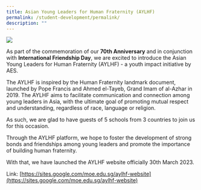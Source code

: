 ```yaml
---
title: Asian Young Leaders for Human Fraternity (AYLHF)
permalink: /student-development/permalink/
description: ""
---
```

![](https://www.assumptionenglish.moe.edu.sg/images/Asian%20Young%20Leaders%20for%20Human%20Fraternity%202023.jpg)

As part of the commemoration of our **70th Anniversary** and in conjunction with **International Friendship Day**, we are excited to introduce the Asian Young Leaders for Human Fraternity (AYLHF) - a youth impact initiative by AES.

The AYLHF is inspired by the Human Fraternity landmark document, launched by Pope Francis and Ahmed el-Tayeb, Grand Imam of al-Azhar in 2019. The AYLHF aims to facilitate communication and connection among young leaders in Asia, with the ultimate goal of promoting mutual respect and understanding, regardless of race, language or religion.

As such, we are glad to have guests of 5 schools from 3 countries to join us for this occasion.

Through the AYLHF platform, we hope to foster the development of strong bonds and friendships among young leaders and promote the importance of building human fraternity.

With that, we have launched the AYLHF website officially 30th March 2023. 

Link: [https://sites.google.com/moe.edu.sg/aylhf-website](https://sites.google.com/moe.edu.sg/aylhf-website)